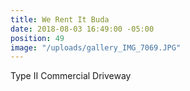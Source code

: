 ```yaml
---
title: We Rent It Buda
date: 2018-08-03 16:49:00 -05:00
position: 49
image: "/uploads/gallery_IMG_7069.JPG"
---
```


Type II Commercial Driveway